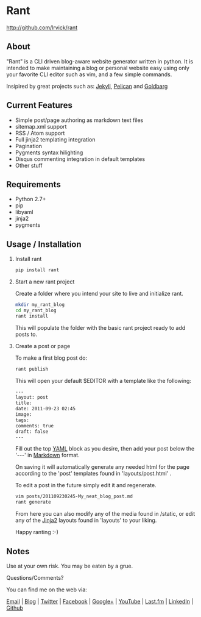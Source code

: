 # Rant #

<http://github.com/lrvick/rant>

## About ##

"Rant" is a CLI driven blog-aware website generator written in python. It is
intended to make maintaining a blog or personal website easy using only your
favorite CLI editor such as vim, and a few simple commands.

Insipired by great projects such as: [Jekyll](https://github.com/mojombo/jekyll),
[Pelican](https://github.com/ametaireau/pelican)
and [Goldbarg](https://github.com/Schnouki/Golbarg)

## Current Features ##

  * Simple post/page authoring as markdown text files
  * sitemap.xml support
  * RSS / Atom support
  * Full jinja2 templating integration
  * Pagination
  * Pygments syntax hilighting
  * Disqus commenting integration in default templates
  * Other stuff

## Requirements ##

  * Python 2.7+
  * pip
  * libyaml
  * jinja2
  * pygments

## Usage / Installation ##

1. Install rant

    ```bash
    pip install rant
    ```

2. Start a new rant project

    Create a folder where you intend your site to live and initialize rant.

    ```bash
    mkdir my_rant_blog
    cd my_rant_blog
    rant install
    ```

    This will populate the folder with the basic rant project ready to add posts to.

3.  Create a post or page

    To make a first blog post do:

    ```bash
    rant publish
    ```

    This will open your default $EDITOR with a template like the following:

    ```bash
    ---
    layout: post
    title:
    date: 2011-09-23 02:45
    image:
    tags:
    comments: true
    draft: false
    ---
    ```

    Fill out the top [YAML](http://yaml.org/) block as you desire, then add
    your post below the '---' in
    [Markdown](http://daringfireball.net/projects/markdown/) format.

    On saving it will automatically generate any needed html for the page
    according to the 'post' templates found in 'layouts/post.html' .

    To edit a post in the future simply edit it and regenerate.

    ```bash
    vim posts/201109230245-My_neat_blog_post.md
    rant generate
    ```

    From here you can also modify any of the media found in /static, or edit
    any of the [Jinja2](http://jinja.pocoo.org/) layouts found in 'layouts'
    to your liking.

    Happy ranting :-)

## Notes ##

  Use at your own risk. You may be eaten by a grue.

  Questions/Comments?

  You can find me on the web via:

  [Email](mailto://lance@lrvick.net) |
  [Blog](http://lrvick.net) |
  [Twitter](http://twitter.com/lrvick) |
  [Facebook](http://facebook.com/lrvick) |
  [Google+](http://plus.google.com/109278148620470841006) |
  [YouTube](http://youtube.com/lrvick) |
  [Last.fm](http://last.fm/user/lrvick) |
  [LinkedIn](http://linkedin.com/in/lrvick) |
  [Github](http://github.com/lrvick/)
